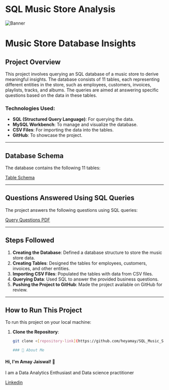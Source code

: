 # SQL Music Store Analysis

![Banner](https://lbb.in/delhi/best-music-stores-in-delhi/)

# Music Store Database Insights

## Project Overview

This project involves querying an SQL database of a music store to derive meaningful insights. The database consists of 11 tables, each representing different entities in the store, such as employees, customers, invoices, playlists, tracks, and albums. The queries are aimed at answering specific questions based on the data in these tables.

### Technologies Used:
- **SQL (Structured Query Language)**: For querying the data.
- **MySQL Workbench**: To manage and visualize the database.
- **CSV Files**: For importing the data into the tables.
- **GitHub**: To showcase the project.

---

## Database Schema

The database contains the following 11 tables:

[Table Schema](https://github.com/heyamay/SQL_Music_Store_Insights/blob/main/schema_diagram.png)

---

## Questions Answered Using SQL Queries

The project answers the following questions using SQL queries:

[Query Questions PDF](https://github.com/heyamay/SQL_Music_Store_Insights/blob/main/Music%20Store%20Analysis-Questions.pdf)

---

## Steps Followed

1. **Creating the Database**: Defined a database structure to store the music store data.
2. **Creating Tables**: Designed the tables for employees, customers, invoices, and other entities.
3. **Importing CSV Files**: Populated the tables with data from CSV files.
4. **Querying Data**: Used SQL to answer the provided business questions.
5. **Pushing the Project to GitHub**: Made the project available on GitHub for review.

---

## How to Run This Project

To run this project on your local machine:

1. **Clone the Repository**: 
   ```bash
   git clone <[repository-link](https://github.com/heyamay/SQL_Music_Store_Analysis)>

   ### 🚀 About Me
#### Hi, I'm Amay Jaiswal! 👋
I am a Data Analytics Enthusiast and  Data science practitioner

[Linkedin](https://www.linkedin.com/in/heyamay/)
